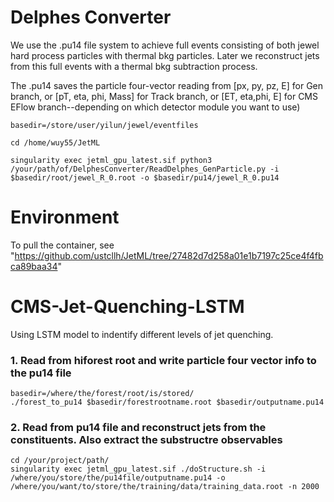 
# Delphes Converter

We use the .pu14 file system to achieve full events consisting of both jewel hard process particles with thermal bkg particles. Later we reconstruct jets from this full events with a thermal bkg subtraction process. 

The .pu14 saves the particle four-vector reading from [px, py, pz, E] for Gen branch, or [pT, eta, phi, Mass] for Track branch, or [ET, eta,phi, E] for CMS EFlow branch--depending on which detector module you want to use) 
```
basedir=/store/user/yilun/jewel/eventfiles

cd /home/wuy55/JetML

singularity exec jetml_gpu_latest.sif python3 /your/path/of/DelphesConverter/ReadDelphes_GenParticle.py -i $basedir/root/jewel_R_0.root -o $basedir/pu14/jewel_R_0.pu14
```
# Environment
To pull the container, see "https://github.com/ustcllh/JetML/tree/27482d7d258a01e1b7197c25ce4f4fbca89baa34"

# CMS-Jet-Quenching-LSTM
Using LSTM model to indentify different levels of jet quenching. 

### 1. Read from hiforest root and write particle four vector info to the pu14 file
```
basedir=/where/the/forest/root/is/stored/
./forest_to_pu14 $basedir/forestrootname.root $basedir/outputname.pu14
```

### 2. Read from pu14 file and reconstruct jets from the constituents. Also extract the substructre observables
```
cd /your/project/path/
singularity exec jetml_gpu_latest.sif ./doStructure.sh -i /where/you/store/the/pu14file/outputname.pu14 -o /where/you/want/to/store/the/training/data/training_data.root -n 2000
```
